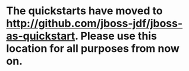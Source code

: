 # The quickstarts have moved to <http://github.com/jboss-jdf/jboss-as-quickstart>. Please use this location for all purposes from now on.

